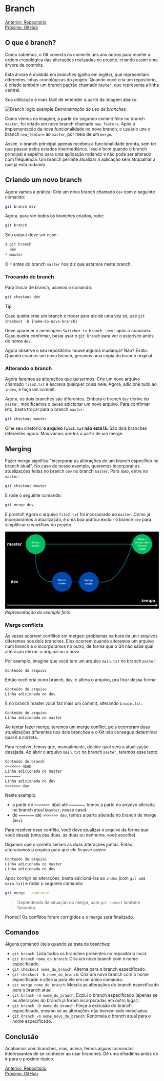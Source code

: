 # Branch

[Anterior: Repositório](Repositório.md)
<br>
[Próximo: GitHub](GitHub.md)

## O que é branch?

Como sabemos, o Git conecta os commits uns aos outros para manter a ordem cronológica das alterações realizadas no projeto, criando assim uma árvore de commits. 

Esta árvore é dividida em *branches* (galho em inglês), que representam diferentes linhas cronológicas do projeto. Quando você cria um repositório, é criado também um branch padrão chamado `master`, que representa a linha central.

Sua utilização é mais fácil de entender a partir da imagem abaixo:

![Branch logic example](https://gitbookdown.dallasdatascience.com/img/git_branch_merge.png)
*Demonstração do uso de branches*

Como vemos na imagem, a partir do segundo commit feito no branch `master`, foi criado um novo branch chamado `new_feature`. Após a implementação da nova funcionalidade no novo branch, o usuário une o branch `new_feature` ao `master`, por meio de um `merge`. 

Assim, o branch principal apenas recebeu a funcionalidade pronta, sem ter que passar pelos estados intermediários. Isso é bom quando o branch principal é espelho para uma aplicação rodando e não pode ser alterado com frequência. Um branch permite atualizar a aplicação sem atrapalhar a que já está rodando.

## Criando um novo branch

Agora vamos à prática. Crie um novo branch chamado `dev` com o seguinte comando:

```bash
git branch dev
```

Agora, para ver todos os branches criados, rode:

```bash
git branch
```

Seu output deve ser esse:

```bash
$ git branch
  dev
* master
```

O `*` antes do branch `master` nos diz que estamos neste branch. 

### Trocando de branch

Para trocar de branch, usamos o comando:

```bash
git checkout dev
```

> [!TIP]
> Caso queira criar um branch e trocar para ele de uma vez só, use `git checkout -b [nome-do-novo-branch]`

Deve aparecer a mensagem `Switched to branch 'dev'` após o comando. Caso queira confirmar, basta usar o `git branch` para ver o asterisco antes do nome `dev`.

Agora observe o seu repositório: houve alguma mudança? Não? Exato. Quando criamos um novo branch, geramos uma cópia do branch original. 

### Alterando o branch

Agora faremos as alterações que quisermos. Crie um novo arquivo chamado `file2.txt` e escreva qualquer coisa nele. Agora, adicione tudo ao `index`, e faça um commit. 

Agora, os dois branches são diferentes. Embora o branch `dev` derive do `master`, modificamos o `dev`ao adicionar um novo arquivo. Para confirmar isto, basta trocar para o branch `master`:

```bash
git checkout master
```

Olhe seu diretório: **o arquivo `file2.txt` não está lá.** São dois branches diferentes agora. Mas vamos uní-los a partir de um merge.

## Merging

Fazer merge significa "incorporar as alterações de um branch específico no branch atual". No caso do nosso exemplo, queremos incorporar as atualizações feitas no branch `dev` no branch `master`. Para isso, entre no `master`:

```bash
git checkout master
```

E rode o seguinte comando:

```bash
git merge dev
```

E pronto!! Agora o arquivo `file2.txt` foi incorporado ao `master`. Como já incorporamos a atualização, é uma boa prática excluir o branch `dev` para simplificar o workflow do projeto.

![Workflow do repositório de exemplo](img/branch-example.png)
*Representação do exemplo feito*

### Merge conflicts

Às vezes ocorrem conflitos em merges: problemas na hora de unir arquivos diferentes nos dois branches. Eles ocorrem quando alteramos um arquivo num branch e o incorporamos no outro, de forma que o Git não sabe qual alteração deixar: a original ou a nova.

Por exemplo, imagine que você tem um arquivo `main.txt` no branch `master`:

```
Conteúdo do arquivo
```

Então você cria outro branch, `dev`, e altera o arquivo, pra ficar dessa forma:

```
Conteúdo do arquivo
Linha adicionada no dev
```

E no branch master você faz mais um commit, alterando o `main.txt`:

```
Conteúdo do arquivo
Linha adicionada no master
```

Ao tentar fazer merge, teremos um merge conflict, pois ocorreram duas atualizações diferentes nos dois branches e o Git não consegue determinar qual é a correta.

Para resolver, temos que, manualmente, decidir qual será a atualização desejada. Ao abrir o arquivo `main.txt` no branch `master`, teremos esse texto:

```
Conteúdo do branch
<<<<<<< HEAD
Linha adicionada no master
=======
Linha adicionada no dev
>>>>>>> dev
```

Neste exemplo:
- a partir de `<<<<<<< HEAD` até `=======`, temos a parte do arquivo alterada no branch atual (`master`, nesse caso)
- do `=======` até `>>>>>>> dev`, temos a parte alterada no branch de merge (`dev`). 

Para resolver esse conflito, você deve atualizar o arquivo da forma que você deseja (uma das duas, as duas ou nenhuma, você escolhe). 

Digamos que o correto seriam as duas alterações juntas. Então, alteraríamos o arquivo para que ele ficasse assim:

```
Conteúdo do arquivo
Linha adicionada no master
Linha adicionada no dev
```

Após corrigir as alterações, basta adicioná-las ao `index` (com `git add main.txt`) e rodar o seguinte comando:

```bash
git merge --continue
```

> Dependendo da situação do merge, usar `git commit` também funciona.

Pronto!! Os conflitos foram corrigidos e o merge será finalizado. 

## Comandos

Alguns comando úteis quando se trata de branches:
- `git branch`: Lista todos os branches presentes no repositório local.
- `git branch nome_do_branch`: Cria um novo branch com o nome especificado.
- `git checkout nome_do_branch`: Alterna para o branch especificado.
- `git checkout -b nome_do_branch`: Cria um novo branch com o nome especificado e alterna para ele em um único comando.
- `git merge nome_do_branch`: Mescla as alterações do branch especificado para o branch atual.
- `git branch -d nome_do_branch`: Exclui o branch especificado (apenas se as alterações do branch já foram incorporadas em outro lugar).
- `git branch -D nome_do_branch`: Força a exclusão do branch especificado, mesmo se as alterações não tiverem sido mescladas.
- `git branch -m nome_novo_do_branch`: Renomeia o branch atual para o nome especificado.

## Conclusão

Acabamos com branches, mas, acima, temos alguns comandos interessantes de se conhecer ao usar branches. Dê uma olhadinha antes de ir para o próximo tópico.

[Anterior: Repositório](Repositório.md)
<br>
[Próximo: GitHub](GitHub.md)


